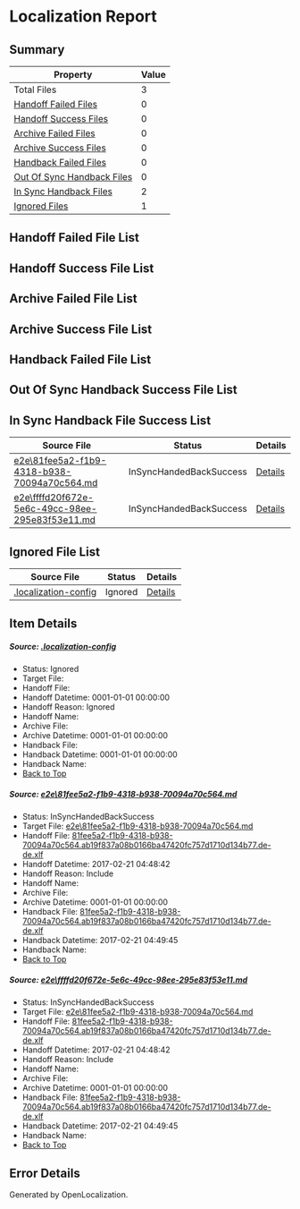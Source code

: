 # <a name='report-top'></a> Localization Report

## Summary
 Property | Value 
 -------- | ----- 
 Total Files | 3
[ Handoff Failed Files ](#handoff-failed-list)| 0
[ Handoff Success Files ](#handoff-success-list)| 0
[ Archive Failed Files ](#archive-failed-list)| 0
[ Archive Success Files ](#archive-success-list)| 0
[ Handback Failed Files ](#handback-failed-list)| 0
[ Out Of Sync Handback Files ](#outofsync-handback-success-list)| 0
[ In Sync Handback Files ](#insync-handback-success-list)| 2
[ Ignored Files ](#ignored-list)| 1

## <a name='handoff-failed-list'></a> Handoff Failed File List

## <a name='handoff-success-list'></a> Handoff Success File List

## <a name='archive-failed-list'></a> Archive Failed File List

## <a name='archive-success-list'></a> Archive Success File List

## <a name='handback-failed-list'></a> Handback Failed File List

## <a name='outofsync-handback-success-list'></a> Out Of Sync Handback Success File List

## <a name='insync-handback-success-list'></a> In Sync Handback File Success List
 Source File | Status | Details 
 ----------- | ------ | ------- 
 [e2e\81fee5a2-f1b9-4318-b938-70094a70c564.md](https://github.com/OpenLocalizationTestOrg/ol-test4/blob/5410a325da766eb8e98c7a977911f7c65626d205/e2e/81fee5a2-f1b9-4318-b938-70094a70c564.md) | InSyncHandedBackSuccess | [Details](#970a030b13038ea31582342063074b3c617d1bdc1)
 [e2e\ffffd20f672e-5e6c-49cc-98ee-295e83f53e11.md](https://github.com/OpenLocalizationTestOrg/ol-test4/blob/5410a325da766eb8e98c7a977911f7c65626d205/e2e/ffffd20f672e-5e6c-49cc-98ee-295e83f53e11.md) | InSyncHandedBackSuccess | [Details](#970a030b13038ea31582342063074b3c617d1bdc2)

## <a name='ignored-list'></a> Ignored File List
 Source File | Status | Details 
 ----------- | ------ | ------- 
 [.localization-config](https://github.com/OpenLocalizationTestOrg/ol-test4/blob/5410a325da766eb8e98c7a977911f7c65626d205/.localization-config) | Ignored | [Details](#cb0632cf59c1387fc1742bfb9fa3c47f87e2e5c90)

## Item Details
##### <a name='cb0632cf59c1387fc1742bfb9fa3c47f87e2e5c90'></a> Source: [.localization-config](https://github.com/OpenLocalizationTestOrg/ol-test4/blob/5410a325da766eb8e98c7a977911f7c65626d205/.localization-config)
* Status: Ignored
* Target File: 
* Handoff File: 
* Handoff Datetime: 0001-01-01 00:00:00
* Handoff Reason: Ignored
* Handoff Name: 
* Archive File: 
* Archive Datetime: 0001-01-01 00:00:00
* Handback File: 
* Handback Datetime: 0001-01-01 00:00:00
* Handback Name: 
* [Back to Top](#report-top)

##### <a name='970a030b13038ea31582342063074b3c617d1bdc1'></a> Source: [e2e\81fee5a2-f1b9-4318-b938-70094a70c564.md](https://github.com/OpenLocalizationTestOrg/ol-test4/blob/5410a325da766eb8e98c7a977911f7c65626d205/e2e/81fee5a2-f1b9-4318-b938-70094a70c564.md)
* Status: InSyncHandedBackSuccess
* Target File: [e2e\81fee5a2-f1b9-4318-b938-70094a70c564.md](https://github.com/OpenLocalizationTestOrg/ol-test4-dede/blob/c3bde7029989d05f826ede1f4e74cd8c494d70db/e2e/81fee5a2-f1b9-4318-b938-70094a70c564.md)
* Handoff File: [81fee5a2-f1b9-4318-b938-70094a70c564.ab19f837a08b0166ba47420fc757d1710d134b77.de-de.xlf](https://github.com/OpenLocalizationTestOrg/ol-test4-handoff/blob/4fe8c43c692fb1f1c921f2b2f66b93d13cce9032/ol-handoff/OpenLocalizationTestOrg/ol-test4-dede/xinjiang/ht/81fee5a2-f1b9-4318-b938-70094a70c564.ab19f837a08b0166ba47420fc757d1710d134b77.de-de.xlf)
* Handoff Datetime: 2017-02-21 04:48:42
* Handoff Reason: Include
* Handoff Name: 
* Archive File: 
* Archive Datetime: 0001-01-01 00:00:00
* Handback File: [81fee5a2-f1b9-4318-b938-70094a70c564.ab19f837a08b0166ba47420fc757d1710d134b77.de-de.xlf](https://github.com/OpenLocalizationTestOrg/ol-test4-handback/blob/fc8ca79d7f55bafc6b6be3e69a3322397b957ad0/ol-handback/OpenLocalizationTestOrg/ol-test4-dede/xinjiang/ht/81fee5a2-f1b9-4318-b938-70094a70c564.ab19f837a08b0166ba47420fc757d1710d134b77.de-de.xlf)
* Handback Datetime: 2017-02-21 04:49:45
* Handback Name: 
* [Back to Top](#report-top)

##### <a name='970a030b13038ea31582342063074b3c617d1bdc2'></a> Source: [e2e\ffffd20f672e-5e6c-49cc-98ee-295e83f53e11.md](https://github.com/OpenLocalizationTestOrg/ol-test4/blob/5410a325da766eb8e98c7a977911f7c65626d205/e2e/ffffd20f672e-5e6c-49cc-98ee-295e83f53e11.md)
* Status: InSyncHandedBackSuccess
* Target File: [e2e\81fee5a2-f1b9-4318-b938-70094a70c564.md](https://github.com/OpenLocalizationTestOrg/ol-test4-dede/blob/c3bde7029989d05f826ede1f4e74cd8c494d70db/e2e/81fee5a2-f1b9-4318-b938-70094a70c564.md)
* Handoff File: [81fee5a2-f1b9-4318-b938-70094a70c564.ab19f837a08b0166ba47420fc757d1710d134b77.de-de.xlf](https://github.com/OpenLocalizationTestOrg/ol-test4-handoff/blob/4fe8c43c692fb1f1c921f2b2f66b93d13cce9032/ol-handoff/OpenLocalizationTestOrg/ol-test4-dede/xinjiang/ht/81fee5a2-f1b9-4318-b938-70094a70c564.ab19f837a08b0166ba47420fc757d1710d134b77.de-de.xlf)
* Handoff Datetime: 2017-02-21 04:48:42
* Handoff Reason: Include
* Handoff Name: 
* Archive File: 
* Archive Datetime: 0001-01-01 00:00:00
* Handback File: [81fee5a2-f1b9-4318-b938-70094a70c564.ab19f837a08b0166ba47420fc757d1710d134b77.de-de.xlf](https://github.com/OpenLocalizationTestOrg/ol-test4-handback/blob/fc8ca79d7f55bafc6b6be3e69a3322397b957ad0/ol-handback/OpenLocalizationTestOrg/ol-test4-dede/xinjiang/ht/81fee5a2-f1b9-4318-b938-70094a70c564.ab19f837a08b0166ba47420fc757d1710d134b77.de-de.xlf)
* Handback Datetime: 2017-02-21 04:49:45
* Handback Name: 
* [Back to Top](#report-top)


## Error Details

Generated by OpenLocalization.
